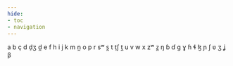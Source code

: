 ```yaml
---
hide:
- toc
- navigation
---
```

a
b
ç
d
d̠ʒ
d̪
e
f
h
i
j
k
m
n̪
o
p
r
sʷ
s̪
t
t̠ʃ
t̪
u
v
w
x
zʷ
z̪
ŋ
ɓ
ɗ
ɡ
ɣ
ɦ
ɬ
ɮ
ɲ
ʃ
ʋ
ʒ
ʝ
β
